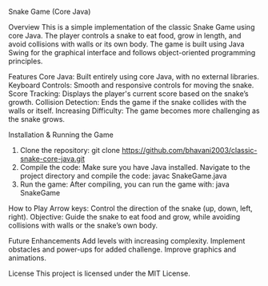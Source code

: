 Snake Game (Core Java)

Overview
This is a simple implementation of the classic Snake Game using core Java. The player controls a snake to eat food, grow in length, and avoid collisions with walls or its own body. The game is built using Java Swing for the graphical interface and follows object-oriented programming principles.

Features
Core Java: Built entirely using core Java, with no external libraries.
Keyboard Controls: Smooth and responsive controls for moving the snake.
Score Tracking: Displays the player's current score based on the snake’s growth.
Collision Detection: Ends the game if the snake collides with the walls or itself.
Increasing Difficulty: The game becomes more challenging as the snake grows.

Installation & Running the Game
1. Clone the repository:
git clone https://github.com/bhavani2003/classic-snake-core-java.git
2. Compile the code: Make sure you have Java installed. Navigate to the project directory and compile the code:
javac SnakeGame.java
3. Run the game: After compiling, you can run the game with:
java SnakeGame

How to Play
Arrow keys: Control the direction of the snake (up, down, left, right).
Objective: Guide the snake to eat food and grow, while avoiding collisions with walls or the snake’s own body.

Future Enhancements
Add levels with increasing complexity.
Implement obstacles and power-ups for added challenge.
Improve graphics and animations.

License
This project is licensed under the MIT License.
